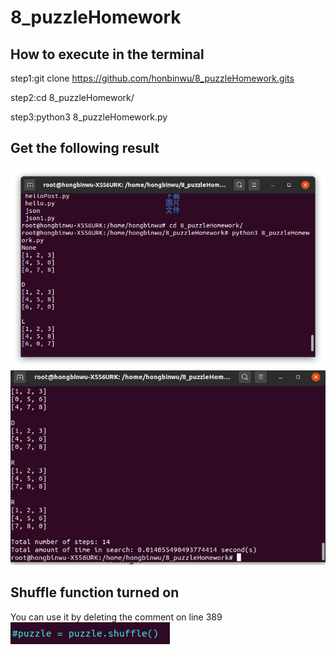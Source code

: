 # 8_puzzleHomework

## How to execute in the terminal

step1:git clone https://github.com/honbinwu/8_puzzleHomework.gits

step2:cd 8_puzzleHomework/

step3:python3 8_puzzleHomework.py

## Get the following result
![image](https://github.com/honbinwu/8_puzzleHomework/blob/main/Execution_screen1.png)
![image](https://github.com/honbinwu/8_puzzleHomework/blob/main/Execution_screen2.png)

## Shuffle function turned on
You can use it by deleting the comment on line 389
![image](https://github.com/honbinwu/8_puzzleHomework/blob/main/shuffle.png)
